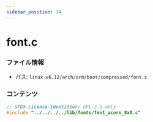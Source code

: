 ```yaml
---
sidebar_position: 14
---
```

# font.c

### ファイル情報

- パス: `linux-v6.12/arch/arm/boot/compressed/font.c`

### コンテンツ

```c
// SPDX-License-Identifier: GPL-2.0-only
#include "../../../../lib/fonts/font_acorn_8x8.c"

```
